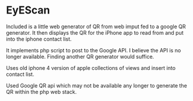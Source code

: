 # EyEScan

Included is a little web generator of QR from web imput fed to a google QR generator. It then displays the QR for the iPhone app to read from and put into the iphone contact list.

It implements php script to post to the Google API. I believe the API is no longer available. Finding another QR generator would suffice.

Uses old iphone 4 version of apple collections of views and insert into contact list. 

Used Google QR api which may not be available any longer to generate the QR within the php web stack.
